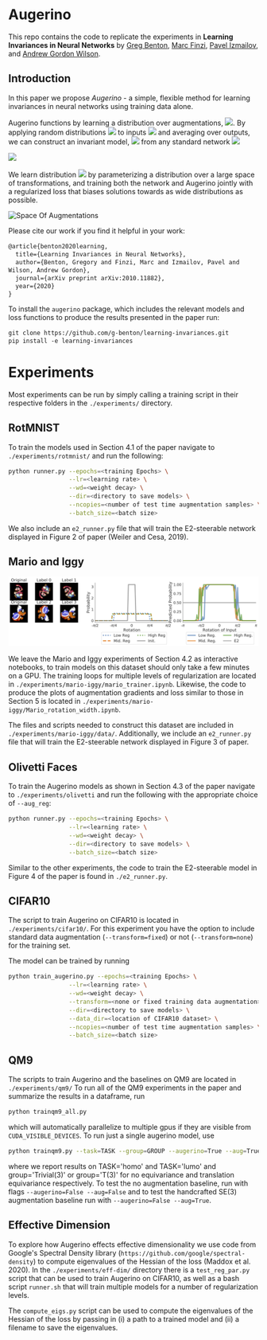 # Augerino


This repo contains the code to replicate the experiments in **Learning Invariances in Neural Networks** by [Greg Benton](g-benton.github.io), [Marc Finzi](https://mfinzi.github.io/), [Pavel Izmailov](https://izmailovpavel.github.io/), and [Andrew Gordon Wilson](https://cims.nyu.edu/~andrewgw/).

## Introduction

In this paper we propose *Augerino* - a simple, flexible method for learning invariances in neural networks using training data alone. 

Augerino functions by learning a distribution over augmentations, <img src="https://render.githubusercontent.com/render/math?math=\mu">. By applying random distributions <img src="https://render.githubusercontent.com/render/math?math=g \sim \mu"> to inputs <img src="https://render.githubusercontent.com/render/math?math=x"> and averaging over outputs, we can construct an invariant model, <img src="https://render.githubusercontent.com/render/math?math=h(\cdot),"> from any standard network <img src="https://render.githubusercontent.com/render/math?math=f(\cdot):">

<img src="https://render.githubusercontent.com/render/math?math=h(x) = \frac{1}{J}\sum_{i=1}^{J}f(g_j x).">

We learn distribution <img src="https://render.githubusercontent.com/render/math?math=\mu"> by parameterizing a distribution over a large space of transformations, and training both the network and Augerino jointly with a regularized loss that biases solutions towards as wide distributions as possible. 

![Space Of Augmentations](./demos/animation.gif)

Please cite our work if you find it helpful in your work:
```
@article{benton2020learning,
  title={Learning Invariances in Neural Networks},
  author={Benton, Gregory and Finzi, Marc and Izmailov, Pavel and Wilson, Andrew Gordon},
  journal={arXiv preprint arXiv:2010.11882},
  year={2020}
}
```

To install the `augerino` package, which includes the relevant models and loss functions to produce the results presented in the paper run:
```
git clone https://github.com/g-benton/learning-invariances.git
pip install -e learning-invariances
```

# Experiments

Most experiments can be run by simply calling a training script in their respective folders in the `./experiments/` directory.

## RotMNIST

To train the models used in Section 4.1 of the paper navigate to `./experiments/rotmnist/` and run the following:
```bash
python runner.py --epochs=<training Epochs> \
                 --lr=<learning rate> \
                 --wd=<weight decay> \
                 --dir=<directory to save models> \
                 --ncopies=<number of test time augmentation samples> \
                 --batch_size=<batch size>
```

We also include an `e2_runner.py` file that will train the E2-steerable network displayed in Figure 2 of paper (Weiler and Cesa, 2019).

## Mario and Iggy

![Mario and Iggy](./demos/mario_full.png)

We leave the Mario and Iggy experiments of Section 4.2 as interactive notebooks, to train models on this dataset should only take a few minutes on a GPU.
The training loops for multiple levels of regularization are located in `./experiments/mario-iggy/mario_trainer.ipynb`.
Likewise, the code to produce the plots of augmentation gradients and loss similar to those in Section 5 is located in `./experiments/mario-iggy/Mario_rotation_width.ipynb`.

The files and scripts needed to construct this dataset are included in `./experiments/mario-iggy/data/`. Additionally, we include an `e2_runner.py` file that will train the E2-steerable network displayed in Figure 3 of paper.

## Olivetti Faces

To train the Augerino models as shown in Section 4.3 of the paper navigate to `./experiments/olivetti` and run the following with the appropriate choice of `--aug_reg`:

```bash
python runner.py --epochs=<training Epochs> \
                 --lr=<learning rate> \
                 --wd=<weight decay> \
                 --dir=<directory to save models> \
                 --batch_size=<batch size>
```

Similar to the other experiments, the code to train the E2-steerable model in Figure 4 of the paper is found in `./e2_runner.py`.

## CIFAR10 

The script to train Augerino on CIFAR10 is located in `./experiments/cifar10/`. For this experiment you have the option to include standard data augmentation (`--transform=fixed`) or not (`--transform=none`) for the training set. 

The model can be trained by running 

```bash
python train_augerino.py --epochs=<training Epochs> \
                 --lr=<learning rate> \
                 --wd=<weight decay> \
                 --transform=<none or fixed training data augmentation> \
                 --dir=<directory to save models> \
                 --data_dir=<location of CIFAR10 dataset> \
                 --ncopies=<number of test time augmentation samples> \
                 --batch_size=<batch size>
```

## QM9

The scripts to train Augerino and the baselines on QM9 are located in `./experiments/qm9/`
To run all of the QM9 experiments in the paper and summarize the results in a dataframe, run 
```bash
python trainqm9_all.py
```
which will automatically parallelize to multiple gpus if they are visible from `CUDA_VISIBLE_DEVICES`.
To run just a single augerino model, use
```bash
python trainqm9.py --task=TASK --group=GROUP --augerino=True --aug=True
```
where we report results on TASK='homo' and TASK='lumo' and group='Trivial(3)' or group='T(3)' for no equivariance and translation equivariance respectively. To test the no augmentation baseline, run with flags `--augerino=False --aug=False` and to test the handcrafted SE(3) augmentation baseline run with `--augerino=False --aug=True`.

## Effective Dimension

To explore how Augerino effects effective dimensionality we use code from Google's Spectral Density library (`https://github.com/google/spectral-density`) to compute eigenvalues of the Hessian of the loss (Maddox et al. 2020). In the `./experiments/eff-dim/` directory there is a `test_reg_par.py` script that can be used to train Augerino on CIFAR10, as well as a bash script `runner.sh` that will train multiple models for a number of regularization levels.

The `compute_eigs.py` script can be used to compute the eigenvalues of the Hessian of the loss by passing in (i) a path to a trained model and (ii) a filename to save the eigenvalues. 

